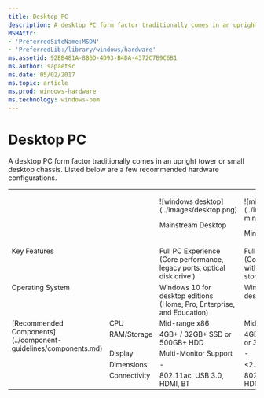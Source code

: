 ```yaml
---
title: Desktop PC
description: A desktop PC form factor traditionally comes in an upright tower or small desktop chassis.
MSHAttr:
- 'PreferredSiteName:MSDN'
- 'PreferredLib:/library/windows/hardware'
ms.assetid: 92EB481A-8B6D-4D93-B4DA-4372C7B9C6B1
ms.author: sapaetsc
ms.date: 05/02/2017
ms.topic: article
ms.prod: windows-hardware
ms.technology: windows-oem
---
```


# Desktop PC


A desktop PC form factor traditionally comes in an upright tower or small desktop chassis. Listed below are a few recommended hardware configurations.
<table>
<tbody valign="top">
<tr>
<td colspan="2"/>
<td>
<p>
![windows desktop](../images/desktop.png)
</p>
<p>
Mainstream Desktop
</p>
</td>
<td>
<p>
![mini pc desktop](../images/desktop-minipc.png)
</p>
<p>
Mini PC Desktop
</p>
</td>
</tr>
<tr>
<td colspan="2">
Key Features
</td>
<td>
Full PC Experience (Core performance, legacy ports, optical disk drive )
</td>
<td>
Full PC Experience (Core performance with optimal storage)
</td>
</tr>
<tr>
<td colspan="2">
Operating System
</td>
<td>
Windows 10 for desktop editions (Home, Pro, Enterprise, and Education)
</td>
<td>
Windows 10 for desktop editions
</td>
</tr>
<tr>
<td rowspan="5">
[Recommended Components](../component-guidelines/components.md)
</td>
<td>
CPU
</td>
<td>
Mid-range x86
</td>
<td>
Mid-range x86
</td>
</tr>
<tr>
<td>
RAM/Storage
</td>
<td>
4GB+ / 32GB+ SSD or 500GB+ HDD
</td>
<td>
4GB / 32+ GB SSD or 320GB+ HDD
</td>
</tr>
<tr>
<td>
Display
</td>
<td>
Multi-Monitor Support
</td>
<td>
-
</td>
</tr>
<tr>
<td>
Dimensions
</td>
<td>
-
</td>
<td>
&lt;2.5L compact size
</td>
</tr>
<tr>
<td>
Connectivity
</td>
<td>
802.11ac, USB 3.0, HDMI, BT
</td>
<td>
802.11ac, USB 3.0, HDMI, BT LE
</td>
</tr>
</tbody>
</table>